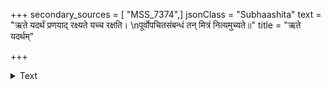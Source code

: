 +++
secondary_sources = [ "MSS_7374",]
jsonClass = "Subhaashita"
text = "ऋते यदर्थं प्रणयाद् रक्ष्यते यच्च रक्षति।  \nपूर्वोपचितसंबन्धं तन् मित्रं नित्यमुच्यते॥"
title = "ऋते यदर्थम्"

+++

<details><summary>Text</summary>

ऋते यदर्थं प्रणयाद् रक्ष्यते यच्च रक्षति।  
पूर्वोपचितसंबन्धं तन् मित्रं नित्यमुच्यते॥
</details>
